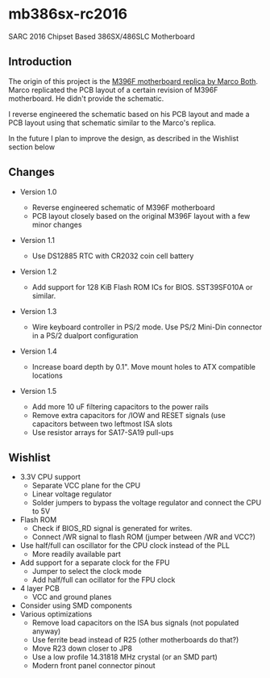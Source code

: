# mb386sx-rc2016
SARC 2016 Chipset Based 386SX/486SLC Motherboard

## Introduction

The origin of this project is the [M396F motherboard replica by Marco Both](https://github.com/Marco-Both/M396F-Replika). Marco replicated the PCB layout of a certain revision of M396F motherboard. He didn't provide the schematic.

I reverse engineered the schematic based on his PCB layout and made a PCB layout using that schematic similar to the Marco's replica.

In the future I plan to improve the design, as described in the Wishlist section below

## Changes

* Version 1.0
  * Reverse engineered schematic of M396F motherboard
  * PCB layout closely based on the original M396F layout with a few minor changes

* Version 1.1
  * Use DS12885 RTC with CR2032 coin cell battery

* Version 1.2
  * Add support for 128 KiB Flash ROM ICs for BIOS. SST39SF010A or similar.

* Version 1.3
  * Wire keyboard controller in PS/2 mode. Use PS/2 Mini-Din connector in a PS/2 dualport configuration

* Version 1.4
  * Increase board depth by 0.1". Move mount holes to ATX compatible locations

* Version 1.5
  * Add more 10 uF filtering capacitors to the power rails
  * Remove extra capacitors for /IOW and RESET signals (use capacitors between two leftmost ISA slots
  * Use resistor arrays for SA17-SA19 pull-ups

## Wishlist

* 3.3V CPU support
  * Separate VCC plane for the CPU
  * Linear voltage regulator
  * Solder jumpers to bypass the voltage regulator and connect the CPU to 5V
* Flash ROM
  * Check if BIOS_RD signal is generated for writes.
  * Connect /WR signal to flash ROM (jumper between /WR and VCC?)
* Use half/full can oscillator for the CPU clock instead of the PLL
  * More readily available part
* Add support for a separate clock for the FPU
  * Jumper to select the clock mode
  * Add half/full can ocillator for the FPU clock
* 4 layer PCB
  * VCC and ground planes
* Consider using SMD components
* Various optimizations
  * Remove load capacitors on the ISA bus signals (not populated anyway)
  * Use ferrite bead instead of R25 (other motherboards do that?)
  * Move R23 down closer to JP8
  * Use a low profile 14.31818 MHz crystal (or an SMD part)
  * Modern front panel connector pinout

